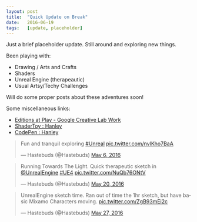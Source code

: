 ```yaml
---
layout:	post
title:	"Quick Update on Break"
date:	2016-06-19
tags:	[update, placeholder]
---
```


Just a brief placeholder update. Still around and exploring new things.

Been playing with:

- Drawing / Arts and Crafts
- Shaders
- Unreal Engine (therapeautic)
- Usual Artsy/Techy Challenges

Will do some proper posts about these adventures soon!

Some miscellaneous links:

- [Editions at Play - Google Creative Lab Work](http://www.hanleyweng.com/#/editions-at-play-google-creative-lab/)
- [ShaderToy : Hanley](https://www.shadertoy.com/user/Hanley)
- [CodePen : Hanley](http://codepen.io/handodo/)

<blockquote class="twitter-tweet" data-lang="en"><p lang="en" dir="ltr">Fun and tranquil exploring <a href="https://twitter.com/hashtag/Unreal?src=hash">#Unreal</a> <a href="https://t.co/nvlKho7BaA">pic.twitter.com/nvlKho7BaA</a></p>&mdash; Hastebuds (@Hastebuds) <a href="https://twitter.com/Hastebuds/status/728732704456343552">May 6, 2016</a></blockquote>
<script async src="//platform.twitter.com/widgets.js" charset="utf-8"></script>

<blockquote class="twitter-tweet" data-lang="en"><p lang="en" dir="ltr">Running Towards The Light. Quick therapeutic sketch in <a href="https://twitter.com/UnrealEngine">@UnrealEngine</a> <a href="https://twitter.com/hashtag/UE4?src=hash">#UE4</a> <a href="https://t.co/NuQb76ONtV">pic.twitter.com/NuQb76ONtV</a></p>&mdash; Hastebuds (@Hastebuds) <a href="https://twitter.com/Hastebuds/status/733795756818059264">May 20, 2016</a></blockquote>
<script async src="//platform.twitter.com/widgets.js" charset="utf-8"></script>

<blockquote class="twitter-tweet" data-lang="en"><p lang="en" dir="ltr">UnrealEngine sketch time. Ran out of time the 1hr sketch, but have basic Mixamo Characters moving. <a href="https://t.co/ZgB93mEi2c">pic.twitter.com/ZgB93mEi2c</a></p>&mdash; Hastebuds (@Hastebuds) <a href="https://twitter.com/Hastebuds/status/736012122581176322">May 27, 2016</a></blockquote>
<script async src="//platform.twitter.com/widgets.js" charset="utf-8"></script>

